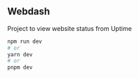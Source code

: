 
## Webdash

Project to view website status from Uptime

```bash
npm run dev
# or
yarn dev
# or
pnpm dev
```
